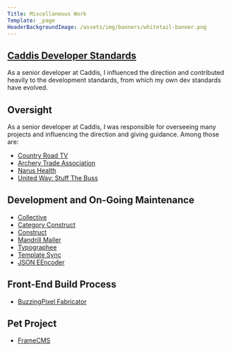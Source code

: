 ```yaml
---
Title: Miscellaneous Work
Template: _page
HeaderBackgroundImage: /assets/img/banners/whitetail-banner.png
---
```


## [Caddis Developer Standards](https://developers.caddis.co/standards/)

As a senior developer at Caddis, I influenced the direction and contributed heavily to the development standards, from which my own dev standards have evolved.

## Oversight

As a senior developer at Caddis, I was responsible for overseeing many projects and influencing the direction and giving guidance. Among those are:

- [Country Road TV](https://www.countryroadtv.com/)
- [Archery Trade Association](https://www.archerytrade.org/)
- [Narus Health](https://www.narushealth.com/)
- [United Way: Stuff The Buss](https://www.unitedwaynashville.org/stuffthebus)

## Development and On-Going Maintenance

- [Collective](/ee-add-ons/collective)
- [Category Construct](/ee-add-ons/category-construct)
- [Construct](/ee-add-ons/construct)
- [Mandrill Mailer](/ee-add-ons/mandrill-mailer)
- [Typographee](/ee-add-ons/typographee)
- [Template Sync](https://github.com/tjdraper/template-sync/tree/develop)
- [JSON EEncoder](https://github.com/tjdraper/JSON-EEncoder)

## Front-End Build Process

- [BuzzingPixel Fabricator](https://github.com/tjdraper/buzzing-pixel-fabricator)

## Pet Project

- [FrameCMS](https://github.com/tjdraper/frame-cms/tree/develop)
